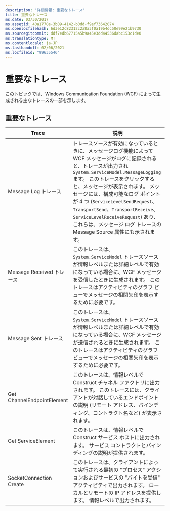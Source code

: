 ```yaml
---
description: '詳細情報: 重要なトレース'
title: 重要なトレース
ms.date: 03/30/2017
ms.assetid: 40a1770e-3b09-4142-b0dd-f9ef73642074
ms.openlocfilehash: 6d3e12c82312c2a8a3f0a19b4dc50e99e21b9730
ms.sourcegitcommit: ddf7edb67715a5b9a45e3dd44536dabc153c1de0
ms.translationtype: MT
ms.contentlocale: ja-JP
ms.lasthandoff: 02/06/2021
ms.locfileid: "99635546"
---
```

# <a name="significant-traces"></a>重要なトレース

このトピックでは、Windows Communication Foundation (WCF) によって生成される主なトレースの一部を示します。  
  
## <a name="significant-traces"></a>重要なトレース  
  
|Trace|説明|  
|-----------|-----------------|  
|Message Log トレース|トレースソースが有効になっているときに、メッセージログ機能によって WCF メッセージがログに記録されると、トレースが出力され `System.ServiceModel.MessageLogging` ます。 このトレースをクリックすると、メッセージが表示されます。 メッセージには、構成可能なログ ポイントが 4 つ (`ServiceLevelSendRequest`、`TransportSend`、`TransportReceive`、`ServiceLevelReceiveRequest`) あり、これらは、メッセージ ログ トレースの Message Source 属性にも示されます。|  
|Message Received トレース|このトレースは、 `System.ServiceModel` トレースソースが情報レベルまたは詳細レベルで有効になっている場合に、WCF メッセージを受信したときに生成されます。 このトレースはアクティビティのグラフ ビューでメッセージの相関矢印を表示するために必要です。|  
|Message Sent トレース|このトレースは、 `System.ServiceModel` トレースソースが情報レベルまたは詳細レベルで有効になっている場合に、WCF メッセージが送信されるときに生成されます。 このトレースはアクティビティのグラフ ビューでメッセージの相関矢印を表示するために必要です。|  
|Get ChannelEndpointElement|このトレースは、情報レベルで Construct チャネル ファクトリに出力されます。 このトレースには、クライアントが対話しているエンドポイントの説明 (リモート アドレス、バインディング、コントラクト名など) が表示されます。|  
|Get ServiceElement|このトレースは、情報レベルで Construct サービス ホストに出力されます。 サービス コントラクトとバインディングの説明が提供されます。|  
|SocketConnection Create|このトレースは、クライアントによって実行される最初の "プロセス" アクションおよびサービスの "バイトを受信" アクティビティで出力されます。 ローカルとリモートの IP アドレスを提供します。 情報レベルで出力されます。|
